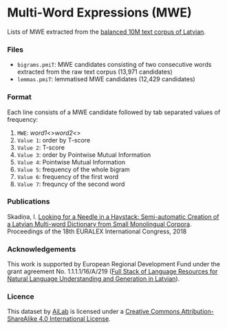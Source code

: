 # Multi-Word Expressions (MWE)

Lists of MWE extracted from the [balanced 10M text corpus of Latvian](http://www.korpuss.lv/id/LVK2018).

### Files

- `bigrams.pmiT`: MWE candidates consisting of two consecutive words extracted from the raw text corpus (13,971 candidates)
- `lemmas.pmiT`: lemmatised MWE candidates (12,429 candidates)

### Format

Each line consists of a MWE candidate followed by tab separated values of frequency:
1. `MWE`: *word1*<>*word2*<>
1. `Value 1`: order by T-score
1. `Value 2`: T-score
1. `Value 3`: order by Pointwise Mutual Information
1. `Value 4`: Pointwise Mutual Information
1. `Value 5`: frequency of the whole bigram
1. `Value 6`: frequency of the first word
1. `Value 7`: frequncy of the second word

### Publications

Skadiņa, I. [Looking for a Needle in a Haystack: Semi-automatic Creation of a Latvian Multi-word Dictionary from Small Monolingual Corpora](http://euralex.org/wp-content/themes/euralex/proceedings/Euralex%202018/118-4-2938-1-10-20180820.pdf). Proceedings of the 18th EURALEX International Congress, 2018

### Acknowledgements

This work is supported by European Regional Development Fund under the grant agreement No. 1.1.1.1/16/A/219 ([Full Stack of Language Resources for Natural Language Understanding and Generation in Latvian](https://github.com/LUMII-AILab/FullStack)).

### Licence

This dataset by [AiLab](http://ailab.lv) is licensed under a [Creative Commons Attribution-ShareAlike 4.0 International License](http://creativecommons.org/licenses/by-sa/4.0/).
